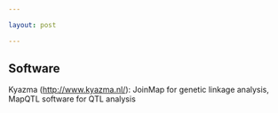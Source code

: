 ```yaml
---

layout: post

---
```


## Software

Kyazma (http://www.kyazma.nl/): JoinMap for genetic linkage analysis, MapQTL software for QTL analysis

